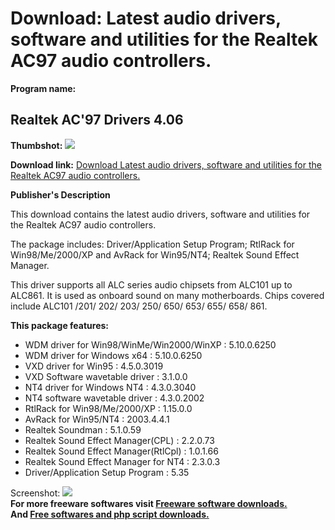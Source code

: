 # Download: Latest audio drivers, software and utilities for the Realtek AC97 audio controllers.

**Program name:**

## Realtek AC'97 Drivers 4.06

  
**Thumbshot:** ![](http://www.freewarefiles.com/screenshot/nopic.gif)   
  
**Download link:** [Download Latest audio drivers, software and utilities for the Realtek AC97 audio controllers.](http://freesoftwares.boysofts.com/Realtek-AC-Drivers_program_35019.html)  
  


**Publisher's Description**  
  


This download contains the latest audio drivers, software and utilities for the Realtek AC97 audio controllers. 

The package includes: Driver/Application Setup Program; RtlRack for Win98/Me/2000/XP and AvRack for Win95/NT4; Realtek Sound Effect Manager.

This driver supports all ALC series audio chipsets from ALC101 up to ALC861. It is used as onboard sound on many motherboards. Chips covered include ALC101 /201/ 202/ 203/ 250/ 650/ 653/ 655/ 658/ 861.

**This package features:**

  * WDM driver for Win98/WinMe/Win2000/WinXP : 5.10.0.6250 
  * WDM driver for Windows x64 : 5.10.0.6250 
  * VXD driver for Win95 : 4.5.0.3019 
  * VXD Software wavetable driver : 3.1.0.0 
  * NT4 driver for Windows NT4 : 4.3.0.3040 
  * NT4 software wavetable driver : 4.3.0.2002 
  * RtlRack for Win98/Me/2000/XP : 1.15.0.0 
  * AvRack for Win95/NT4 : 2003.4.4.1 
  * Realtek Soundman : 5.1.0.59 
  * Realtek Sound Effect Manager(CPL) : 2.2.0.73 
  * Realtek Sound Effect Manager(RtlCpl) : 1.0.1.66 
  * Realtek Sound Effect Manager for NT4 : 2.3.0.3 
  * Driver/Application Setup Program : 5.35 

  
  
Screenshot: ![](http://www.freewarefiles.com/screenshot/nopic.gif)   
**For more freeware softwares visit [Freeware software downloads.](http://freesoftwares.boysofts.com/)**   
**And [Free softwares and php script downloads.](http://www.boysofts.com/)**
